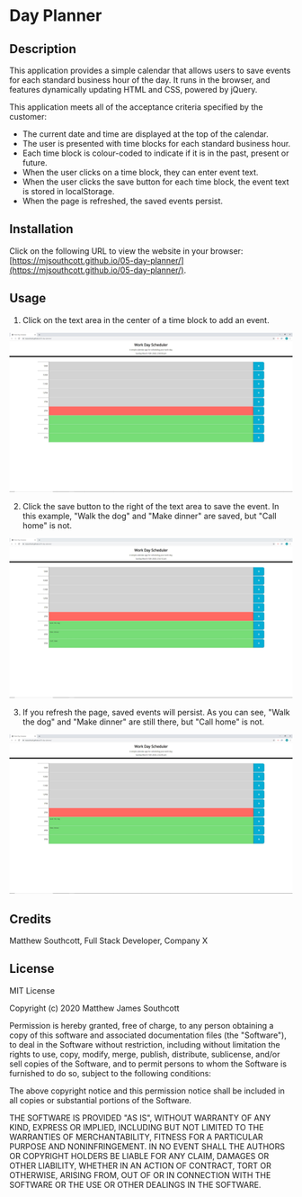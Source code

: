 # Day Planner

## Description

This application provides a simple calendar that allows users to save events for each standard business hour of the day. It runs in the browser, and features dynamically updating HTML and CSS, powered by jQuery.

This application meets all of the acceptance criteria specified by the customer:
- The current date and time are displayed at the top of the calendar.
- The user is presented with time blocks for each standard business hour.
- Each time block is colour-coded to indicate if it is in the past, present or future.
- When the user clicks on a time block, they can enter event text.
- When the user clicks the save button for each time block, the event text is stored in localStorage.
- When the page is refreshed, the saved events persist.

## Installation

Click on the following URL to view the website in your browser: [https://mjsouthcott.github.io/05-day-planner/](https://mjsouthcott.github.io/05-day-planner/).

## Usage

1.  Click on the text area in the center of a time block to add an event.

![Step 1](https://github.com/mjsouthcott/05-day-planner/blob/master/images/image1.JPG)

2.  Click the save button to the right of the text area to save the event. In this example, "Walk the dog" and "Make dinner" are saved, but "Call home" is not.

![Step 2](https://github.com/mjsouthcott/05-day-planner/blob/master/images/image2.JPG)

3.  If you refresh the page, saved events will persist. As you can see, "Walk the dog" and "Make dinner" are still there, but "Call home" is not.

![Step 3](https://github.com/mjsouthcott/05-day-planner/blob/master/images/image3.JPG)

## Credits

Matthew Southcott, Full Stack Developer, Company X


## License

MIT License

Copyright (c) 2020 Matthew James Southcott

Permission is hereby granted, free of charge, to any person obtaining a copy
of this software and associated documentation files (the "Software"), to deal
in the Software without restriction, including without limitation the rights
to use, copy, modify, merge, publish, distribute, sublicense, and/or sell
copies of the Software, and to permit persons to whom the Software is
furnished to do so, subject to the following conditions:

The above copyright notice and this permission notice shall be included in all
copies or substantial portions of the Software.

THE SOFTWARE IS PROVIDED "AS IS", WITHOUT WARRANTY OF ANY KIND, EXPRESS OR
IMPLIED, INCLUDING BUT NOT LIMITED TO THE WARRANTIES OF MERCHANTABILITY,
FITNESS FOR A PARTICULAR PURPOSE AND NONINFRINGEMENT. IN NO EVENT SHALL THE
AUTHORS OR COPYRIGHT HOLDERS BE LIABLE FOR ANY CLAIM, DAMAGES OR OTHER
LIABILITY, WHETHER IN AN ACTION OF CONTRACT, TORT OR OTHERWISE, ARISING FROM,
OUT OF OR IN CONNECTION WITH THE SOFTWARE OR THE USE OR OTHER DEALINGS IN THE
SOFTWARE.